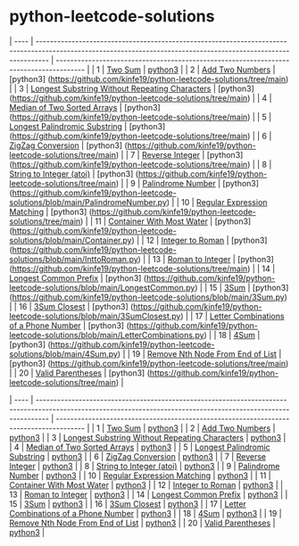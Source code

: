 # python-leetcode-solutions

| ---- | --------------------------------------------------------------------------------------------------------------------------------------------------------------- | -------------------------------------------------------------------------------------- |
| 1    | [Two Sum](https://leetcode.com/problems/two-sum/)                                                                                                               | [python3](https://github.com/kinfe19/python-leetcode-solutions/tree/main)            |
| 2    | [Add Two Numbers](https://leetcode.com/problems/add-two-numbers)                                                                                                | [python3]
(https://github.com/kinfe19/python-leetcode-solutions/tree/main)    |
| 3    | [Longest Substring Without Repeating Characters](https://leetcode.com/problems/longest-substring-without-repeating-characters)                                  | [python3]
(https://github.com/kinfe19/python-leetcode-solutions/tree/main)    |
| 4    | [Median of Two Sorted Arrays](https://leetcode.com/problems/median-of-two-sorted-arrays)                                                                        | [python3]
(https://github.com/kinfe19/python-leetcode-solutions/tree/main)    |
| 5    | [Longest Palindromic Substring](https://leetcode.com/problems/longest-palindromic-substring)                                                                    | [python3]
(https://github.com/kinfe19/python-leetcode-solutions/tree/main)    |
| 6    | [ZigZag Conversion](https://leetcode.com/problems/zigzag-conversion)                                                                                            | [python3]
(https://github.com/kinfe19/python-leetcode-solutions/tree/main)    |
| 7    | [Reverse Integer](https://leetcode.com/problems/reverse-integer)                                                                                                | [python3]
(https://github.com/kinfe19/python-leetcode-solutions/tree/main)    |
| 8    | [String to Integer (atoi)](https://leetcode.com/problems/string-to-integer-atoi)                                                                                | [python3]
(https://github.com/kinfe19/python-leetcode-solutions/tree/main)    |
| 9    | [Palindrome Number](https://leetcode.com/problems/palindrome-number)                                                                                            | [python3]
(https://github.com/kinfe19/python-leetcode-solutions/blob/main/PalindromeNumber.py)    |
| 10   | [Regular Expression Matching](https://leetcode.com/problems/regular-expression-matching)                                                                        | [python3]
(https://github.com/kinfe19/python-leetcode-solutions/tree/main)   |
| 11   | [Container With Most Water](https://leetcode.com/problems/container-with-most-water)                                                                            | [python3]
(https://github.com/kinfe19/python-leetcode-solutions/blob/main/Container.py)   |
| 12   | [Integer to Roman](https://leetcode.com/problems/integer-to-roman)                                                                                              | [python3]
(https://github.com/kinfe19/python-leetcode-solutions/blob/main/InttoRoman.py)   |
| 13   | [Roman to Integer](https://leetcode.com/problems/roman-to-integer)                                                                                              | [python3]
(https://github.com/kinfe19/python-leetcode-solutions/tree/main)   |
| 14   | [Longest Common Prefix](https://leetcode.com/problems/longest-common-prefix)                                                                                    | [python3]
(https://github.com/kinfe19/python-leetcode-solutions/blob/main/LongestCommon.py)   |
| 15   | [3Sum](https://leetcode.com/problems/3sum)                                                                                                                      | [python3]
(https://github.com/kinfe19/python-leetcode-solutions/blob/main/3Sum.py) |
| 16   | [3Sum Closest](https://leetcode.com/problems/3sum-closest)                                                                                                      | [python3]
(https://github.com/kinfe19/python-leetcode-solutions/blob/main/3SumClosest.py)   |
| 17   | [Letter Combinations of a Phone Number](https://leetcode.com/problems/letter-combinations-of-a-phone-number)                                                    | [python3]
(https://github.com/kinfe19/python-leetcode-solutions/blob/main/LetterCombinations.py)   |
| 18   | [4Sum](https://leetcode.com/problems/4sum)                                                                                                                      | [python3]
(https://github.com/kinfe19/python-leetcode-solutions/blob/main/4Sum.py)   |
| 19   | [Remove Nth Node From End of List](https://leetcode.com/problems/remove-nth-node-from-end-of-list)                                                              | [python3]
(https://github.com/kinfe19/python-leetcode-solutions/tree/main)   |
| 20   | [Valid Parentheses](https://leetcode.com/problems/valid-parentheses)                                                                                            | [python3]
(https://github.com/kinfe19/python-leetcode-solutions/tree/main)   |








| ---- | --------------------------------------------------------------------------------------------------------------------------------------------------------------- | -------------------------------------------------------------------------------------- |
| 1    | [Two Sum](https://leetcode.com/problems/two-sum/)                                                                                                               | [python3](https://github.com/cnkyrpsgl/leetcode/blob/master/solutions/1.py)            |
| 2    | [Add Two Numbers](https://leetcode.com/problems/add-two-numbers)                                                                                                | [python3](https://github.com/cnkyrpsgl/leetcode/blob/master/solutions/python3/2.py)    |
| 3    | [Longest Substring Without Repeating Characters](https://leetcode.com/problems/longest-substring-without-repeating-characters)                                  | [python3](https://github.com/cnkyrpsgl/leetcode/blob/master/solutions/python3/3.py)    |
| 4    | [Median of Two Sorted Arrays](https://leetcode.com/problems/median-of-two-sorted-arrays)                                                                        | [python3](https://github.com/cnkyrpsgl/leetcode/blob/master/solutions/python3/4.py)    |
| 5    | [Longest Palindromic Substring](https://leetcode.com/problems/longest-palindromic-substring)                                                                    | [python3](https://github.com/cnkyrpsgl/leetcode/blob/master/solutions/python3/5.py)    |
| 6    | [ZigZag Conversion](https://leetcode.com/problems/zigzag-conversion)                                                                                            | [python3](https://github.com/cnkyrpsgl/leetcode/blob/master/solutions/python3/6.py)    |
| 7    | [Reverse Integer](https://leetcode.com/problems/reverse-integer)                                                                                                | [python3](https://github.com/cnkyrpsgl/leetcode/blob/master/solutions/python3/7.py)    |
| 8    | [String to Integer (atoi)](https://leetcode.com/problems/string-to-integer-atoi)                                                                                | [python3](https://github.com/cnkyrpsgl/leetcode/blob/master/solutions/python3/8.py)    |
| 9    | [Palindrome Number](https://leetcode.com/problems/palindrome-number)                                                                                            | [python3](https://github.com/cnkyrpsgl/leetcode/blob/master/solutions/python3/9.py)    |
| 10   | [Regular Expression Matching](https://leetcode.com/problems/regular-expression-matching)                                                                        | [python3](https://github.com/cnkyrpsgl/leetcode/blob/master/solutions/python3/10.py)   |
| 11   | [Container With Most Water](https://leetcode.com/problems/container-with-most-water)                                                                            | [python3](https://github.com/cnkyrpsgl/leetcode/blob/master/solutions/python3/11.py)   |
| 12   | [Integer to Roman](https://leetcode.com/problems/integer-to-roman)                                                                                              | [python3](https://github.com/cnkyrpsgl/leetcode/blob/master/solutions/python3/12.py)   |
| 13   | [Roman to Integer](https://leetcode.com/problems/roman-to-integer)                                                                                              | [python3](https://github.com/cnkyrpsgl/leetcode/blob/master/solutions/python3/13.py)   |
| 14   | [Longest Common Prefix](https://leetcode.com/problems/longest-common-prefix)                                                                                    | [python3](https://github.com/cnkyrpsgl/leetcode/blob/master/solutions/python3/14.py)   |
| 15   | [3Sum](https://leetcode.com/problems/3sum)                                                                                                                      | [python3](https://github.com/cnkyrpsgl/leetcode/blob/master/solutions/python3/15.py)   |
| 16   | [3Sum Closest](https://leetcode.com/problems/3sum-closest)                                                                                                      | [python3](https://github.com/cnkyrpsgl/leetcode/blob/master/solutions/python3/16.py)   |
| 17   | [Letter Combinations of a Phone Number](https://leetcode.com/problems/letter-combinations-of-a-phone-number)                                                    | [python3](https://github.com/cnkyrpsgl/leetcode/blob/master/solutions/python3/17.py)   |
| 18   | [4Sum](https://leetcode.com/problems/4sum)                                                                                                                      | [python3](https://github.com/cnkyrpsgl/leetcode/blob/master/solutions/python3/18.py)   |
| 19   | [Remove Nth Node From End of List](https://leetcode.com/problems/remove-nth-node-from-end-of-list)                                                              | [python3](https://github.com/cnkyrpsgl/leetcode/blob/master/solutions/python3/19.py)   |
| 20   | [Valid Parentheses](https://leetcode.com/problems/valid-parentheses)                                                                                            | [python3](https://github.com/cnkyrpsgl/leetcode/blob/master/solutions/python3/20.py)   |

